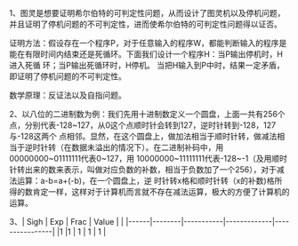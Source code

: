 1、图灵是想要证明希尔伯特的可判定性问题，从而设计了图灵机以及停机问题，并且证明了停机问题的不可判定性，进而使希尔伯特的可判定性问题得以证否。
   
   证明方法：假设存在一个程序P，对于任意输入的程序W，都能判断输入的程序是能在有限时间内结束还是死循环。下面我们设计一个程序H：当P输出停机时，H进入死循    环；当P输出死循环时，H停机。
   当把H输入到P中时，结果一定矛盾，即证明了停机问题的不可判定性。
   
   数学原理：反证法以及自指问题。
   
2、以八位的二进制数为例：我们先用十进制数定义一个圆盘，上面一共有256个点，分别代表-128~127，从0这个点顺时针会转到127，逆时针转到-128，127与-128这两个    点相邻。显然，在这个圆盘上，做加法相当于顺时针转，做减法相当于逆时针转（在数据未溢出的情况下）。在二进制补码中，用00000000~01111111代表0~127，用      10000000~11111111代表-128~-1（及用顺时针转出来的数来表示，叫做对应负数的补数，相当于负数加了一个256），对于减法运算：a-b=a+(-b)，在一个圆盘上，逆    时针转x格和顺时针转（x的补数)格所得的数肯定一样，这样对于计算机而言就不存在减法运算，极大的方便了计算机的运算。

3、| Sigh |   Exp  |    Frac   |    Value    |                |
   |------|--------|-----------|-------------|----------------|
   |1     |1       |   1       | 1           |          1     |
